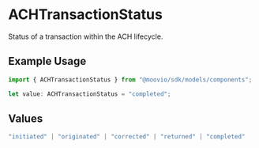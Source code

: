# ACHTransactionStatus

Status of a transaction within the ACH lifecycle.

## Example Usage

```typescript
import { ACHTransactionStatus } from "@moovio/sdk/models/components";

let value: ACHTransactionStatus = "completed";
```

## Values

```typescript
"initiated" | "originated" | "corrected" | "returned" | "completed"
```